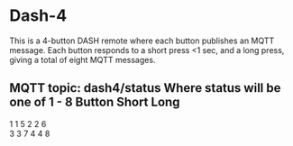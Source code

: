 # Dash-4
This is a 4-button DASH remote where each button publishes an MQTT message.
Each button responds to a short press <1 sec, and a long press, giving a total of eight MQTT messages.

MQTT topic: dash4/status
Where status will be one of 1 - 8
Button Short Long
-----------------
   1     1    5
   2     2    6  
   3     3    7
   4     4    8
 
